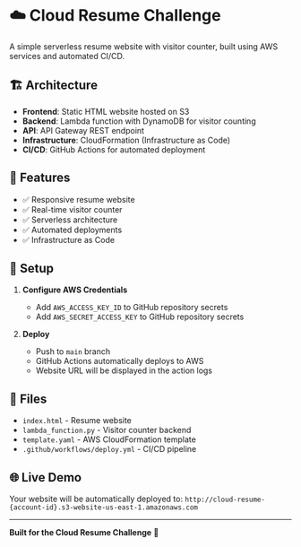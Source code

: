 # ☁️ Cloud Resume Challenge

A simple serverless resume website with visitor counter, built using AWS services and automated CI/CD.

## 🏗️ Architecture

- **Frontend**: Static HTML website hosted on S3
- **Backend**: Lambda function with DynamoDB for visitor counting
- **API**: API Gateway REST endpoint
- **Infrastructure**: CloudFormation (Infrastructure as Code)
- **CI/CD**: GitHub Actions for automated deployment

## 🚀 Features

- ✅ Responsive resume website
- ✅ Real-time visitor counter
- ✅ Serverless architecture
- ✅ Automated deployments
- ✅ Infrastructure as Code

## 🔧 Setup

1. **Configure AWS Credentials**
   - Add `AWS_ACCESS_KEY_ID` to GitHub repository secrets
   - Add `AWS_SECRET_ACCESS_KEY` to GitHub repository secrets

2. **Deploy**
   - Push to `main` branch
   - GitHub Actions automatically deploys to AWS
   - Website URL will be displayed in the action logs

## 📁 Files

- `index.html` - Resume website
- `lambda_function.py` - Visitor counter backend
- `template.yaml` - AWS CloudFormation template
- `.github/workflows/deploy.yml` - CI/CD pipeline

## 🌐 Live Demo

Your website will be automatically deployed to: `http://cloud-resume-{account-id}.s3-website-us-east-1.amazonaws.com`

---

**Built for the Cloud Resume Challenge** 🎯

